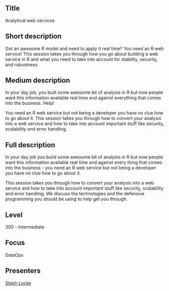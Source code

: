 Title
------
Analytical web services

Short description
------
Got an awesome R model and need to apply it real time? You need an R web service! This session takes you through how you go about building a web service in R and what you need to take into account for stability, security, and robustness

Medium description
------
In your day job, you built some awesome bit of analysis in R but now people want this information available real time and against everything that comes into the business. Help! 

You need an R web service but not being a developer you have no clue how to go about it. This session takes you through how to convert your analysis into a web service and how to take into account important stuff like security, scalability and error handling.

Full description
------
In your day job you build some awesome bit of analysis in R but now people want this information available real time and against every thing that comes into the business - you need an R web service but not being a developer you have no clue how to go about it.

This session takes you through how to convert your analysis into a web service and how to take into account important stuff like security, scalability and error handling. We discuss the technologies and the defensive programming you should be using to help get you through.

Level
------
300 - Intermediate

Focus
------
DataOps

Presenters
------
[Steph Locke](../biographies/StephLocke.md)
